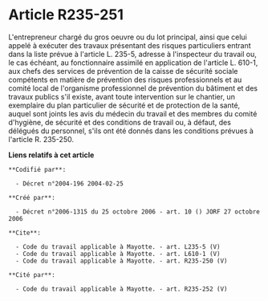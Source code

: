 # Article R235-251

L'entrepreneur chargé du gros oeuvre ou du lot principal, ainsi que celui appelé à exécuter des travaux présentant des
risques particuliers entrant dans la liste prévue à l'article L. 235-5, adresse à l'inspecteur du travail ou, le cas échéant,
au fonctionnaire assimilé en application de l'article L. 610-1, aux chefs des services de prévention de la caisse de sécurité
sociale compétents en matière de prévention des risques professionnels et au comité local de l'organisme professionnel de
prévention du bâtiment et des travaux publics s'il existe, avant toute intervention sur le chantier, un exemplaire du plan
particulier de sécurité et de protection de la santé, auquel sont joints les avis du médecin du travail et des membres du
comité d'hygiène, de sécurité et des conditions de travail ou, à défaut, des délégués du personnel, s'ils ont été donnés dans
les conditions prévues à l'article R. 235-250.

**Liens relatifs à cet article**

	**Codifié par**:

	  - Décret n°2004-196 2004-02-25

	**Créé par**:

	  - Décret n°2006-1315 du 25 octobre 2006 - art. 10 () JORF 27 octobre 2006

	**Cite**:

	  - Code du travail applicable à Mayotte. - art. L235-5 (V)
	  - Code du travail applicable à Mayotte. - art. L610-1 (V)
	  - Code du travail applicable à Mayotte. - art. R235-250 (V)

	**Cité par**:

	  - Code du travail applicable à Mayotte. - art. R235-252 (V)
